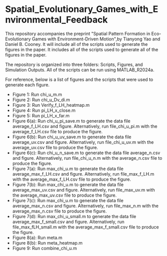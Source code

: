 # Spatial_Evolutionary_Games_with_Environmental_Feedback

This repository accompanies the preprint "Spatial Pattern Formation in Eco-Evolutionary Games with Environment-Driven Motion",by Tianyong Yao and Daniel B. Cooney. It will include all of the scripts used to generate the figures in the paper. It includes all of the scripts used to generate all of the figures in the paper.

The repository is organized into three folders: Scripts, Figures, and Simulation Outputs. All of the scripts can be run using MATLAB_R2024a.

For reference, below is a list of figures and the scripts that were used to generate each figure.

- Figure 1: Run chi_u_m.m
- Figure 2: Run chi_u_Dv_di.m
- Figure 3: Run Verify_f_LH_heatmap.m
- Figure 4: Run pi_LH_x_close.m
- Figure 5: Run pi_LH_x_far.m
- Figure 6(a): Run chi_u_pi_save.m to generate the data file average_f_LH.csv and figure. Alternatively, run file_chi_u_pi.m with the average_f_LH.csv file to produce the figure.
- Figure 6(b): Run chi_u_uv_save.m to generate the data file average_uv.csv and figure. Alternatively, run file_chi_u_uv.m with the average_uv.csv file to produce the figure.
- Figure 6(c): Run chi_u_n_save.m to generate the data file average_n.csv and figure. Alternatively, run file_chi_u_n.m with the average_n.csv file to produce the figure.
- Figure 7(a): Run max_chi_u.m to generate the data file average_max_f_LH.csv and figure. Alternatively, run file_max_f_LH.m with the average_max_f_LH.csv file to produce the figure.
- Figure 7(b): Run max_chi_u.m to generate the data file average_max_uv.csv and figure. Alternatively, run file_max_uv.m with the average_max_uv.csv file to produce the figure.
- Figure 7(c): Run max_chi_u.m to generate the data file average_max_n.csv and figure. Alternatively, run file_max_n.m with the average_max_n.csv file to produce the figure.
- Figure 7(d): Run max_chi_u_small.m to generate the data file average_max_f_small.csv and figure. Alternatively, run file_max_fLH_small.m with the average_max_f_small.csv file to produce the figure.
- Figure 8(a): Run meta.m
- Figure 8(b): Run meta_heatmap.m
- Figure 9: Run combine_chi_u.m
